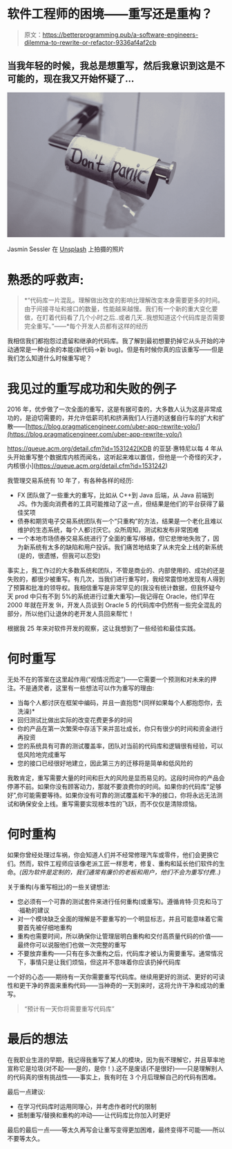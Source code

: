 # 软件工程师的困境——重写还是重构？

> 原文：<https://betterprogramming.pub/a-software-engineers-dilemma-to-rewrite-or-refactor-9336af4af2cb>

## 当我年轻的时候，我总是想重写，然后我意识到这是不可能的，现在我又开始怀疑了…

![](img/791275bd61e9f5b8e9b83ee1b3efefe5.png)

Jasmin Sessler 在 [Unsplash](https://unsplash.com?utm_source=medium&utm_medium=referral) 上拍摄的照片

# 熟悉的呼救声:

> *“代码库一片混乱。理解做出改变的影响比理解改变本身需要更多的时间。由于间接寻址和接口的数量，性能越来越慢。我们有一个新的重大变化要做，在盯着代码看了几个小时之后..或者几天..我想知道这个代码库是否需要完全重写。”——*每个开发人员都有这样的经历

我相信我们都抱怨过遗留和继承的代码库。我了解到最初想要扔掉它从头开始的冲动通常是一种业余的本能(新代码→新 bug)。但是有时候你真的应该重写——但是我们怎么知道什么时候重写呢？

# 我见过的重写成功和失败的例子

2016 年，优步做了一次全面的重写，这是有据可查的，大多数人认为这是非常成功的，是迫切需要的，并允许低薪司机和挤满我们人行道的送餐自行车的扩大和扩散——[https://blog.pragmaticengineer.com/uber-app-rewrite-yolo/](https://blog.pragmaticengineer.com/uber-app-rewrite-yolo/)

https://queue.acm.org/detail.cfm?id=1531242[KDB 的亚瑟·惠特尼以每 4 年从头开始重写整个数据库内核而闻名，这听起来难以置信，但他是一个奇怪的天才，内核很小](https://queue.acm.org/detail.cfm?id=1531242)

我管理交易系统有 10 年了，有各种各样的经历:

*   FX 团队做了一些重大的重写，比如从 C++到 Java 后端，从 Java 前端到 JS。作为面向消费者的工具可能推动了这一点，但结果是他们的平台获得了最佳奖项
*   债券和期货电子交易系统团队有一个“只重构”的方法，结果是一个老化且难以维护的生态系统，每个人都讨厌它。众所周知，测试和发布非常困难
*   一个本地市场债券交易系统进行了全面的重写/移植，但它悲惨地失败了，因为新系统有太多的缺陷和用户投诉。我们痛苦地结束了从未完全上线的新系统(是的，很遗憾，但我可以忍受)

事实上，我工作过的大多数系统和团队，不管是商业的、内部使用的、成功的还是失败的，都很少被重写。有几次，当我们进行重写时，我经常震惊地发现有人得到了预算和批准的领导权。我相信重写是非常罕见的(我没有统计数据，但我怀疑今天 prod 中只有不到 5%的系统进行过重大重写)—我记得在 Oracle，他们早在 2000 年就在开发 9i，开发人员谈到 Oracle 5 的代码库中仍然有一些完全混乱的部分，所以他们让退休的老开发人员回来帮忙！

根据我 25 年来对软件开发的观察，这让我想到了一些经验和最佳实践。

# 何时重写

无处不在的答案在这里起作用(“视情况而定”)——它需要一个预测和对未来的押注。不是通灵者，这里有一些想法可以作为重写的理由:

*   当每个人都讨厌在框架中编码，并且一直抱怨*(同样如果每个人都抱怨你，去洗澡)*
*   回归测试比做出实际的改变花费更多的时间
*   你的产品在第一次繁荣中存活下来并茁壮成长，你只有很少的时间和资金进行再投资
*   您的系统具有可靠的测试覆盖率，团队对当前的代码库和逻辑很有经验，可以低风险地完成重写
*   您的接口已经很好地建立，因此第三方的迁移将是简单和低风险的

我敢肯定，重写需要大量的时间和巨大的风险是显而易见的。这段时间你的产品会停滞不前。如果你没有顾客动力，那就不要浪费你的时间。如果你的代码库“足够好”,你可能需要等待。如果你没有可靠的测试覆盖和干净的接口，你将永远无法测试和确保安全上线。重写需要实现根本性的飞跃，而不仅仅是清除烦恼。

# 何时重构

如果你曾经处理过车祸，你会知道人们并不经常修理汽车或零件，他们会更换它们。然而，软件工程师应该像老派工匠一样思考，修复、重构和延长他们软件的生命。*(因为软件是定制的，我们通常有廉价的老板和用户，他们不会为重写付费..)*

关于重构(与重写相比)的一些关键想法:

*   您必须有一个可靠的测试套件来进行任何重构(或重写)。遵循肯特·贝克和马丁·福勒的建议
*   对一个模块缺乏全面的理解是不要重写的一个明显标志，并且可能意味着它需要首先被仔细地重构
*   重构也需要时间，所以确保你让管理层明白重构和交付高质量代码的价值——最终你可以说服他们也做一次完整的重写
*   不要放弃重构——只有在多次重构之后，代码库才被认为需要重写。通常情况下，事情只是让我们烦恼，但这并不意味着你应该扔掉代码库

一个好的心态——期待有一天你需要重写代码库。继续用更好的测试、更好的可读性和更干净的界面来重构代码——当神奇的一天到来时，这将允许干净和成功的重写。

> “预计有一天你将需要重写代码库”

# 最后的想法

在我职业生涯的早期，我记得我重写了某人的模块，因为我不理解它，并且草率地宣称它是垃圾(对不起——是的，是你！).这不是废话(不是很好)——只是理解别人的代码真的很有挑战性——事实上，我有时在 3 个月后理解自己的代码有困难。

最后一点建议:

*   在学习代码库时运用同理心，并考虑作者时代的限制
*   抵制重写/替换和重构的冲动——让代码库比你加入时更好

最后的最后一点——等太久再写会让重写变得更加困难，最终变得不可能——所以不要等太久。